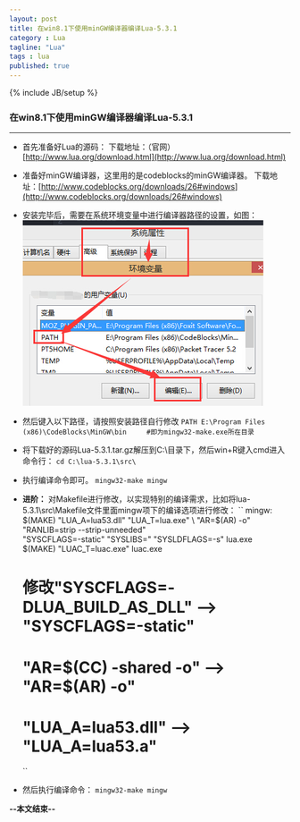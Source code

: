 ```yaml
---
layout: post
title: 在win8.1下使用minGW编译器编译Lua-5.3.1
category : Lua
tagline: "Lua"
tags : lua
published: true
---
```

{% include JB/setup %}
### 在win8.1下使用minGW编译器编译Lua-5.3.1
---
- 首先准备好Lua的源码：
下载地址：（官网）[http://www.lua.org/download.html](http://www.lua.org/download.html)
- 准备好minGW编译器，这里用的是codeblocks的minGW编译器。
下载地址：[http://www.codeblocks.org/downloads/26#windows](http://www.codeblocks.org/downloads/26#windows)
- 安装完毕后，需要在系统环境变量中进行编译器路径的设置，如图：
![](\images\2005\08\系统环境变量路径设置.jpg)
- 然后键入以下路径，请按照安装路径自行修改
	``PATH
	E:\Program Files (x86)\CodeBlocks\MinGW\bin		#即为mingw32-make.exe所在目录
	``
- 将下载好的源码Lua-5.3.1.tar.gz解压到C:\目录下，然后win+R键入cmd进入命令行：
	``
	cd C:\lua-5.3.1\src\
	``
- 执行编译命令即可。
	``
	mingw32-make mingw
	``

- **进阶：**
对Makefile进行修改，以实现特别的编译需求，比如将lua-5.3.1\src\Makefile文件里面mingw项下的编译选项进行修改：
	``
	mingw:
	$(MAKE) "LUA_A=lua53.dll" "LUA_T=lua.exe" \
	"AR=$(AR) -o" "RANLIB=strip --strip-unneeded" \
	"SYSCFLAGS=-static" "SYSLIBS=" "SYSLDFLAGS=-s" lua.exe		
	$(MAKE) "LUAC_T=luac.exe" luac.exe
	# 修改"SYSCFLAGS=-DLUA_BUILD_AS_DLL" --> "SYSCFLAGS=-static"
	# "AR=$(CC) -shared -o" --> "AR=$(AR) -o"
	# "LUA_A=lua53.dll" --> "LUA_A=lua53.a"
	``
- 然后执行编译命令：
	``
	mingw32-make mingw
	``
	
**--本文结束--**
	